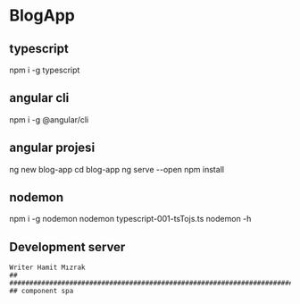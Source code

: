 # BlogApp

## typescript
npm i -g typescript

## angular cli
npm i -g @angular/cli

## angular projesi
ng new blog-app
cd blog-app
ng serve --open
npm install 

## nodemon
npm i -g nodemon
nodemon typescript-001-tsTojs.ts
nodemon -h


## Development server

````
Writer Hamit Mızrak
## ################################################################################################################
## component spa

